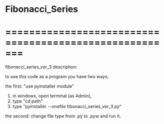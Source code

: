 # Fibonacci_Series

# ======================================================= #
fibonacci_series_ver_3 description:

to use this code as a program you have two ways;

the first:
"use pyinstaller module"
1. in windows, open terminal (as Admin),
2. type "cd path"
3. type "pyinstaller --onefile fibonacci_series_ver_3.py"

the second:
change file type from .py to .pyw and run it.
